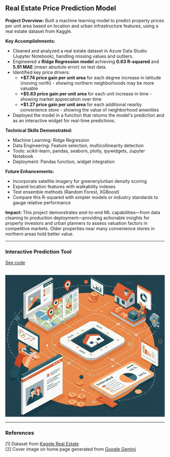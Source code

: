 ## Real Estate Price Prediction Model

**Project Overview:** Built a machine learning model to predict property prices per unit area based on location and urban infrastructure features, using a real estate dataset from Kaggle.

**Key Accomplishments:**  
- Cleaned and analyzed a real estate dataset in Azure Data Studio (Jupyter Notebook), handling missing values and outliers.  
- Engineered a **Ridge Regression model** achieving **0.63 R-squared** and **5.91 MAE** (mean absolute error) on test data.  
- Identified key price drivers:  
  - **+$7.74 price gain per unit area** for each degree increase in latitude (moving north) - showing northern neighborhoods may be more valuable
  - **+$5.63 price gain per unit area** for each unit increase in time - showing market appreciation over time
  - **+$1.27 price gain per unit area** for each additional nearby convenience store - showing the value of neighborhood amenities
- Deployed the model in a function that returns the model's prediction and as an interactive widget for real-time predictions.  

**Technical Skills Demonstrated:**  
- Machine Learning: Ridge Regression
- Data Engineering: Feature selection, multicollinearity detection
- Tools: scikit-learn, pandas, seaborn, plotly, ipywidgets, Jupyter Notebook  
- Deployment: Pandas function, widget integration  

**Future Enhancements:**  
- Incorporate satellite imagery for greenery/urban density scoring  
- Expand location features with walkability indexes  
- Test ensemble methods (Random Forest, XGBoost)
- Compare this R-squared with simpler models or industry standards to gauge relative performance  

**Impact:** This project demonstrates end-to-end ML capabilities—from data cleaning to production deployment—providing actionable insights for property investors and urban planners to assess valuation factors in competitive markets.  Older properties near many convenience stores in northern areas hold better value.

---

### Interactive Prediction Tool

[See code](/projects/real_estate.html)

<br><img src="/images/realestateimage.jpg?raw=true"/>

---

### References

[1] Dataset from [Kaggle Real Estate](https://www.kaggle.com/datasets/quantbruce/real-estate-price-prediction?resource=download)
<br>[2] Cover image on home page generated from [Google Gemini](https://gemini.google.com)

